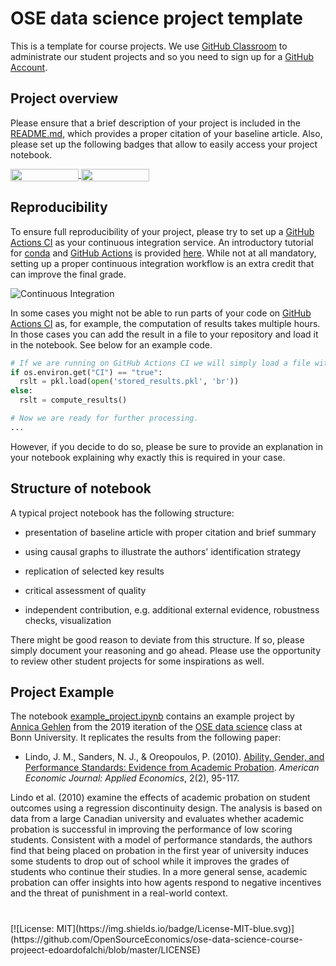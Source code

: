 # OSE data science project template

This is a template for course projects. We use [GitHub Classroom](https://classroom.github.com) to administrate our student projects and so you need to sign up for a [GitHub Account](http://github.com).

## Project overview

Please ensure that a brief description of your project is included in the [README.md](https://github.com/HumanCapitalAnalysis/template-course-project/blob/master/README.md), which provides a proper citation of your baseline article. Also, please set up the following badges that allow to easily access your project notebook.

<a href="https://nbviewer.jupyter.org/github/OpenSourceEconomics/ose-data-science-course-projeect-edoardofalchi/blob/master/Card_Krueger_1994.ipynb"
   target="_parent">
   <img align="center"
  src="https://raw.githubusercontent.com/jupyter/design/master/logos/Badges/nbviewer_badge.png"
      width="109" height="20">
</a>
<a href="https://mybinder.org/v2/gh/OpenSourceEconomics/ose-data-science-course-projeect-edoardofalchi/master?filepath=Card_Krueger_1994.ipynb"
    target="_parent">
    <img align="center"
       src="https://mybinder.org/badge_logo.svg"
       width="109" height="20">
</a>

## Reproducibility

To ensure full reproducibility of your project, please try to set up a [GitHub Actions CI](https://docs.github.com/en/actions) as your continuous integration service. An introductory tutorial for [conda](https://conda.io) and [GitHub Actions](https://docs.github.com/en/actions/learn-github-actions/introduction-to-github-actions) is provided [here](https://github.com/OpenSourceEconomics/ose-template-course-project/blob/master/tutorial_conda_actions.ipynb). While not at all mandatory, setting up a proper continuous integration workflow is an extra credit that can improve the final grade.

![Continuous Integration](https://github.com/OpenSourceEconomics/ose-template-course-project/workflows/Continuous%20Integration/badge.svg)

In some cases you might not be able to run parts of your code on  [GitHub Actions CI](https://docs.github.com/en/actions) as, for example, the computation of results takes multiple hours. In those cases you can add the result in a file to your repository and load it in the notebook. See below for an example code.

```python
# If we are running on GitHub Actions CI we will simply load a file with existing results.
if os.environ.get("CI") == "true":
  rslt = pkl.load(open('stored_results.pkl', 'br'))
else:
  rslt = compute_results()

# Now we are ready for further processing.
...
```

However, if you decide to do so, please be sure to provide an explanation in your notebook explaining why exactly this is required in your case.

## Structure of notebook

A typical project notebook has the following structure:

* presentation of baseline article with proper citation and brief summary

* using causal graphs to illustrate the authors' identification strategy

* replication of selected key results

* critical assessment of quality

* independent contribution, e.g. additional external evidence, robustness checks, visualization

There might be good reason to deviate from this structure. If so, please simply document your reasoning and go ahead. Please use the opportunity to review other student projects for some inspirations as well.

## Project Example

The notebook [example_project.ipynb](https://github.com/OpenSourceEconomics/ose-template-course-project/blob/master/example_project.ipynb) contains an example project by [Annica Gehlen](https://github.com/amageh) from the 2019 iteration of the [OSE data science](https://github.com/OpenSourceEconomics/ose-course-data-science) class at Bonn University. It replicates the results from the following paper:

* Lindo, J. M., Sanders, N. J., & Oreopoulos, P. (2010). [Ability, Gender, and Performance Standards: Evidence from Academic Probation](https://www.aeaweb.org/articles?id=10.1257/app.2.2.95). *American Economic Journal: Applied Economics*, 2(2), 95-117.

Lindo et al. (2010) examine the effects of academic probation on student outcomes using a regression discontinuity design. The analysis is based on data from a large Canadian university and evaluates whether academic probation is successful in improving the performance of low scoring students. Consistent with a model of performance standards, the authors find that being placed on probation in the first year of university induces some students to drop out of school while it improves the grades of students who continue their studies. In a more general sense, academic probation can offer insights into how agents respond to negative incentives and the threat of punishment in a real-world context.
# 
</a> 
[![License: MIT](https://img.shields.io/badge/License-MIT-blue.svg)](https://github.com/OpenSourceEconomics/ose-data-science-course-projeect-edoardofalchi/blob/master/LICENSE) 
</a>

